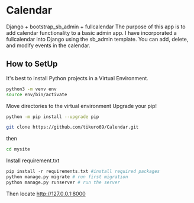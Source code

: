 # Calendar

Django + bootstrap_sb_admin + fullcalendar
The purpose of this app is to add calendar functionality to a basic admin app.
I have incorporated a fullcalendar into Django using the sb_admin template.
You can add, delete, and modify events in the calendar.

## How to SetUp
It's best to install Python projects in a Virtual Environment.
```bash
python3 -m venv env
source env/bin/activate
```

Move directories to the virtual environment
Upgrade your pip!
```bash
python -m pip install --upgrade pip
```

```bash
git clone https://github.com/tikuro69/Calendar.git
```
then

```bash
cd mysite
```
Install requirement.txt
```python
pip install -r requirements.txt #install required packages
python manage.py migrate # run first migration
python manage.py runserver # run the server
```

Then locate http://127.0.0.1:8000

